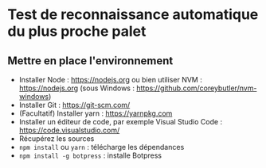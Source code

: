 # Test de reconnaissance automatique du plus proche palet

## Mettre en place l'environnement

- Installer Node : https://nodejs.org ou bien utiliser NVM : https://nodejs.org (sous Windows : https://github.com/coreybutler/nvm-windows)
- Installer Git : https://git-scm.com/
- (Facultatif) Installer yarn : https://yarnpkg.com
- Installer un éditeur de code, par exemple Visual Studio Code : https://code.visualstudio.com/ 
- Récupérez les sources
- ```npm install``` ou  ```yarn``` : télécharge les dépendances
- ```npm install -g botpress``` : installe Botpress
  


